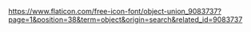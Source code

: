https://www.flaticon.com/free-icon-font/object-union_9083737?page=1&position=38&term=object&origin=search&related_id=9083737